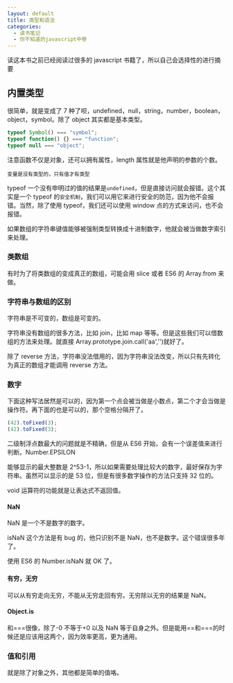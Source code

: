 ```yaml
---
layout: default
title: 类型和语法
categories:
  - 读书笔记
  - 你不知道的javascript中卷
---
```


读这本书之前已经阅读过很多的 javascript 书籍了，所以自己会选择性的进行摘要

## 内置类型

很简单，就是变成了 7 种了呗，undefined，null，string，number，boolean，object，symbol。除了 object 其实都是基本类型。

```javascript
typeof Symbol() === "symbol";
typeof function() {} === "function";
typeof null === "object";
```

注意函数不仅是对象，还可以拥有属性，length 属性就是他声明的参数的个数。

`变量是没有类型的，只有值才有类型`

typeof 一个没有申明过的值的结果是`undefined`，但是直接访问就会报错。这个其实是一个 typeof 的`安全机制`，我们可以用它来进行安全的防范，因为他不会报错。当然，除了使用 typeof，我们还可以使用 window 点的方式来访问，也不会报错。

如果数组的字符串键值能够被强制类型转换成十进制数字，他就会被当做数字索引来处理。

### 类数组

有时为了将类数组的变成真正的数组，可能会用 slice 或者 ES6 的 Array.from 来做。

### 字符串与数组的区别

字符串是不可变的，数组是可变的。

字符串没有数组的很多方法，比如 join，比如 map 等等。但是这些我们可以借数组的方法来处理。就直接 Array.prototype.join.call('aa','')就好了。

除了 reverse 方法，字符串没法借用的，因为字符串没法改变，所以只有先转化为真正的数组才能调用 reverse 方法。

### 数字

下面这种写法居然是可以的，因为第一个点会被当做是小数点，第二个才会当做是操作符。再下面的也是可以的，那个空格分隔开了。

```javascript
(42).toFixed(3);
(42).toFixed(3);
```

二级制浮点数最大的问题就是不精确，但是从 ES6 开始，会有一个误差值来进行判断。Number.EPSILON

能够显示的最大整数是 2^53-1，所以如果需要处理比较大的数字，最好保存为字符串。虽然可以显示的是 53 位，但是有很多数字操作的方法只支持 32 位的。

void 运算符的功能就是让表达式不返回值。

#### NaN

NaN 是一个不是数字的数字。

isNaN 这个方法是有 bug 的，他只识别不是 NaN，也不是数字。这个错误很多年了。

使用 ES6 的 Number.isNaN 就 OK 了。

#### 有穷，无穷

可以从有穷走向无穷，不能从无穷走回有穷。无穷除以无穷的结果是 NaN。

#### Object.is

和===很像，除了-0 不等于+0 以及 NaN 等于自身之外。但是能用==和===的时候还是应该用这两个，因为效率更高，更为通用。

### 值和引用

就是除了对象之外，其他都是简单的值咯。
